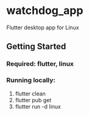 # watchdog_app

Flutter desktop app for Linux

## Getting Started

### Required: flutter, linux

### Running locally:
1. flutter clean
2. flutter pub get
3. flutter run -d linux 
